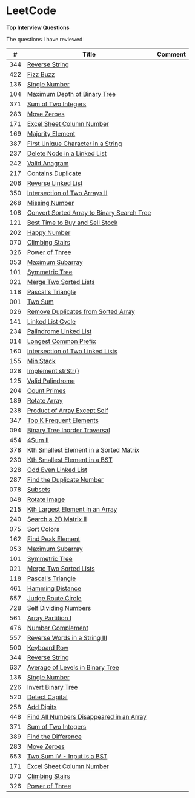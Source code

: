# LeetCode
**Top Interview Questions**

The questions I have reviewed

| # | Title |  Comment |
| --- | --- | --- |
| 344 | [Reverse String ](https://github.com/zhan2661/LeetCode/blob/master/Java/reverseString.java) |      |
| 422 | [Fizz Buzz](https://github.com/zhan2661/LeetCode/blob/master/Java/fizzBuzz.java) |     |
| 136 | [Single Number](https://github.com/zhan2661/LeetCode/blob/master/Java/singleNumber.java) |  |
| 104 | [Maximum Depth of Binary Tree](https://github.com/zhan2661/LeetCode/blob/master/Java/%20maxDepth.java) |  |
| 371 | [Sum of Two Integers](https://github.com/zhan2661/LeetCode/blob/master/Java/getSum.java)    |  |
| 283 | 	[Move Zeroes](https://github.com/zhan2661/LeetCode/blob/master/Java/moveZeroes.java)   |  |
| 171 | [Excel Sheet Column Number](https://github.com/zhan2661/LeetCode/blob/master/Java/titleToNumber.java)    | |
| 169 | [Majority Element](https://github.com/zhan2661/LeetCode/blob/master/Java/majorityElement.java)    | |
| 387 | [First Unique Character in a String](https://github.com/zhan2661/LeetCode/blob/master/Java/firstUniqChar.java)   |  |
| 237 | [Delete Node in a Linked List](https://github.com/zhan2661/LeetCode/blob/master/Java/deleteNode.java)  |  |
| 242 | [Valid Anagram](https://github.com/zhan2661/LeetCode/blob/master/Java/isAnagram.java)    |  |
| 217 | [Contains Duplicate](https://github.com/zhan2661/LeetCode/blob/master/Java/containsDuplicate.java)  |  |
| 206 | [Reverse Linked List](https://github.com/zhan2661/LeetCode/blob/master/Java/%20reverseList.java)  |  |
| 350 | [Intersection of Two Arrays II](https://github.com/zhan2661/LeetCode/blob/master/Java/intersect.java) |  |
| 268 | [Missing Number](https://github.com/zhan2661/LeetCode/blob/master/Java/missingNumber.java)  |  |
| 108 | [Convert Sorted Array to Binary Search Tree  ](https://github.com/zhan2661/LeetCode/blob/master/Java/sortedArrayToBST.java)     |  | 
| 121 | [Best Time to Buy and Sell Stock](https://github.com/zhan2661/LeetCode/blob/master/Java/maxProfit.java)     |  | 
| 202 | [Happy Number ](https://github.com/zhan2661/LeetCode/blob/master/Java/isHappy.java)     |  | 
| 070 | [Climbing Stairs ](https://github.com/zhan2661/LeetCode/blob/master/Java/climbStairs.java)     |  | 
| 326 | [Power of Three ](https://github.com/zhan2661/LeetCode/blob/master/Java/isPowerOfThree.java)     |  | 
| 053 | [Maximum Subarray ](https://github.com/zhan2661/LeetCode/blob/master/Java/maxSubArray.java)     |  | 
| 101 | [Symmetric Tree](https://github.com/zhan2661/LeetCode/blob/master/Java/isSymmetric.java)     |  | 
| 021 | [Merge Two Sorted Lists](https://github.com/zhan2661/LeetCode/blob/master/Java/%20mergeTwoLists.java)     |  | 
| 118 | [Pascal's Triangle](https://github.com/zhan2661/LeetCode/blob/master/Java/%20generate.java)   |  | 
| 001 | [Two Sum](https://github.com/zhan2661/LeetCode/blob/master/Java/twoSum.java)|  |
| 026 | [Remove Duplicates from Sorted Array](https://github.com/zhan2661/LeetCode/blob/master/Java/removeDuplicates.java)|  |
| 141 | [Linked List Cycle](https://github.com/zhan2661/LeetCode/blob/master/Java/hasCycle.java)|  |
| 234 | [Palindrome Linked List](https://github.com/zhan2661/LeetCode/blob/master/Java/isPalindromee.java)|  |
| 014 | [Longest Common Prefix](https://github.com/zhan2661/LeetCode/blob/master/Java/longestCommonPrefix.java)|  |
| 160 | [Intersection of Two Linked Lists](https://github.com/zhan2661/LeetCode/blob/master/Java/getIntersectionNode.java)|  |
| 155 | [Min Stack](https://github.com/zhan2661/LeetCode/blob/master/Java/%20MinStack.java)|  |
| 028 | [Implement strStr()](https://github.com/zhan2661/LeetCode/blob/master/Java/strStr.java)|  |
| 125 | [Valid Palindrome](https://github.com/zhan2661/LeetCode/blob/master/Java/isPalindrome.java)|  |
| 204 | [Count Primes](https://github.com/zhan2661/LeetCode/blob/master/Java/countPrimes.java)|  |
| 189 | [Rotate Array](https://github.com/zhan2661/LeetCode/blob/master/Java/rotate.java)|  |
| 238 | [Product of Array Except Self](https://github.com/zhan2661/LeetCode/blob/master/Java/productExceptSelf.java)|  |
| 347 | [Top K Frequent Elements](https://github.com/zhan2661/LeetCode/blob/master/Java/topKFrequent.java)|  |
| 094 | [Binary Tree Inorder Traversal](https://github.com/zhan2661/LeetCode/blob/master/Java/inorderTraversal.java)|  |
| 454 | [4Sum II](https://github.com/zhan2661/LeetCode/blob/master/Java/fourSumCount.java)|   |
| 378 | [	Kth Smallest Element in a Sorted Matrix](https://github.com/zhan2661/LeetCode/blob/master/Java/Kth%20Smallest%20Element%20in%20a%20Sorted%20Matrix.java) |  |
| 230 | [Kth Smallest Element in a BST](https://github.com/zhan2661/LeetCode/blob/master/Java/Kth%20Smallest%20Element%20in%20a%20BST.java) |  |
| 328 | [Odd Even Linked List](https://github.com/zhan2661/LeetCode/blob/master/Java/Odd%20Even%20Linked%20List.java) |  |
| 287 | [Find the Duplicate Number ](https://github.com/zhan2661/LeetCode/blob/master/Java/Find%20the%20Duplicate%20Number.java) |  |
| 078 | [Subsets](https://github.com/zhan2661/LeetCode/blob/master/Java/Subsets.java) |  |
| 048 | [	Rotate Image ](https://github.com/zhan2661/LeetCode/blob/master/Java/Rotate%20Image.java) |  |
| 215 | [Kth Largest Element in an Array](https://github.com/zhan2661/LeetCode/blob/master/Java/Kth%20Largest%20Element%20in%20an%20Array.java) |  |
| 240 | [Search a 2D Matrix II ](https://github.com/zhan2661/LeetCode/blob/master/Java/Search%20a%202D%20Matrix%20II.java) |  |
| 075 | [Sort Colors](https://github.com/zhan2661/LeetCode/blob/master/Java/Sort%20Colors.java) |  |
| 162 | [Find Peak Element ](https://github.com/zhan2661/LeetCode/blob/master/Java/Find%20Peak%20Element.java) |  |
| 053 | [Maximum Subarray]() |  |
| 101 | [Symmetric Tree ]() |  |
| 021 | [Merge Two Sorted Lists]() |  |
| 118 | [Pascal's Triangle]() |  |
| 461 | [	Hamming Distance]() |  |
| 657 | [Judge Route Circle]() |  |
| 728 | [Self Dividing Numbers]() |  |
| 561 | [Array Partition I ]() |  |
| 476 | [Number Complement  ]() |  |
| 557 | [Reverse Words in a String III]() |  |
| 500 | [Keyboard Row]() |  |
| 344 | [Reverse String]() |  |
| 637 | [Average of Levels in Binary Tree]() |  |
| 136 | [Single Number]() |  |
| 226 | [Invert Binary Tree]() |  |
| 520 | [Detect Capital]() |  |
| 258 | [Add Digits]() |  |
| 448 | [Find All Numbers Disappeared in an Array]() |  |
| 371 | [Sum of Two Integers]() |  |
| 389 | [Find the Difference]() |  |
| 283 | [Move Zeroes]() |  |
| 653 | [Two Sum IV - Input is a BST ]() |  |
| 171 | [Excel Sheet Column Number]() |  |
| 070 | [Climbing Stairs ]() |  |
| 326 | [Power of Three ]() |  |

